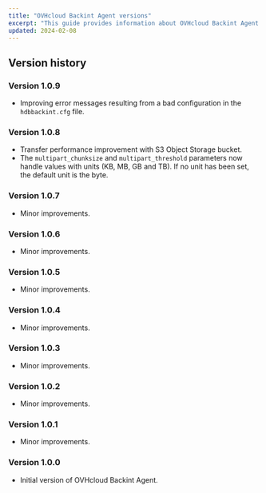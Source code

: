 ```yaml
---
title: "OVHcloud Backint Agent versions"
excerpt: "This guide provides information about OVHcloud Backint Agent versions"
updated: 2024-02-08
---
```


## Version history

### Version 1.0.9

- Improving error messages resulting from a bad configuration in the `hdbbackint.cfg` file.

### Version 1.0.8

- Transfer performance improvement with S3 Object Storage bucket.
- The `multipart_chunksize` and `multipart_threshold` parameters now handle values with units (KB, MB, GB and TB). If no unit has been set, the default unit is the byte.

### Version 1.0.7

- Minor improvements.

### Version 1.0.6

- Minor improvements.

### Version 1.0.5

- Minor improvements.

### Version 1.0.4

- Minor improvements.

### Version 1.0.3

- Minor improvements.

### Version 1.0.2

- Minor improvements.

### Version 1.0.1

- Minor improvements.

### Version 1.0.0

- Initial version of OVHcloud Backint Agent.
